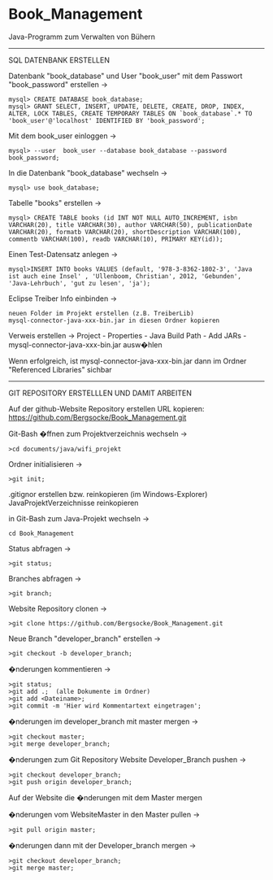 Book_Management
===============

Java-Programm zum Verwalten von B&uuml;hern


------------------------------------------------------------------

SQL DATENBANK ERSTELLEN

Datenbank "book_database" und User "book_user" mit dem Passwort "book_password" erstellen ->

    mysql> CREATE DATABASE book_database;  
    mysql> GRANT SELECT, INSERT, UPDATE, DELETE, CREATE, DROP, INDEX, ALTER, LOCK TABLES, CREATE TEMPORARY TABLES ON `book_database`.* TO 'book_user'@'localhost' IDENTIFIED BY 'book_password';  

Mit dem book_user einloggen ->  

    mysql> --user  book_user --database book_database --password book_password;  

In die Datenbank "book_database" wechseln ->  

    mysql> use book_database;
 
Tabelle "books" erstellen ->

    mysql> CREATE TABLE books (id INT NOT NULL AUTO_INCREMENT, isbn VARCHAR(20), title VARCHAR(30), author VARCHAR(50), publicationDate VARCHAR(20), formatb VARCHAR(20), shortDescription VARCHAR(100), commentb VARCHAR(100), readb VARCHAR(10), PRIMARY KEY(id));

Einen Test-Datensatz anlegen ->

    mysql>INSERT INTO books VALUES (default, '978-3-8362-1802-3', 'Java ist auch eine Insel' , 'Ullenboom, Christian', 2012, 'Gebunden', 'Java-Lehrbuch', 'gut zu lesen', 'ja');


Eclipse Treiber Info einbinden ->

    neuen Folder im Projekt erstellen (z.B. TreiberLib)
    mysql-connector-java-xxx-bin.jar in diesen Ordner kopieren

Verweis erstellen ->
    Project - Properties - Java Build Path - Add JARs - mysql-connector-java-xxx-bin.jar ausw�hlen
 
Wenn erfolgreich, ist mysql-connector-java-xxx-bin.jar dann im Ordner "Referenced Libraries" sichbar

-------------------------------------------------------------------

GIT REPOSITORY ERSTELLLEN UND DAMIT ARBEITEN

Auf der github-Website Repository erstellen
URL kopieren: https://github.com/Bergsocke/Book_Management.git


Git-Bash �ffnen 
zum Projektverzeichnis wechseln ->

    >cd documents/java/wifi_projekt

Ordner initialisieren -> 

    >git init;

.gitignor erstellen bzw. reinkopieren (im Windows-Explorer)
JavaProjektVerzeichnisse reinkopieren

in Git-Bash zum Java-Projekt wechseln -> 

    cd Book_Management

Status abfragen ->  

    >git status;

Branches abfragen ->  

    >git branch;

Website Repository clonen ->  

    >git clone https://github.com/Bergsocke/Book_Management.git

Neue Branch "developer_branch" erstellen ->

    >git checkout -b developer_branch;

�nderungen kommentieren ->  

    >git status;
    >git add .;  (alle Dokumente im Ordner)
    >git add <Dateiname>;
    >git commit -m 'Hier wird Kommentartext eingetragen';

�nderungen im developer_branch mit master mergen ->   

    >git checkout master;
    >git merge developer_branch;

�nderungen zum Git Repository Website Developer_Branch pushen ->  

    >git checkout developer_branch;
    >git push origin developer_branch;

Auf der Website die �nderungen mit dem Master mergen  

�nderungen vom WebsiteMaster in den Master pullen ->  

    >git pull origin master;

�nderungen dann mit der Developer_branch mergen ->  

    >git checkout developer_branch;
    >git merge master;

